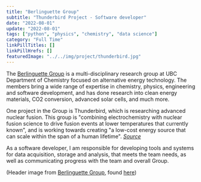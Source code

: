 ```yaml
---
title: "Berlinguette Group"
subtitle: "Thunderbird Project - Software developer"
date: "2022-08-01"
update: "2022-08-01"
tags: ["python", "physics", "chemistry", "data science"]
category: "Full Time"
linkPillTitles: []
linkPillHrefs: []
featuredImage: "../../img/project/thunderbird.jpg"
---
```


The [Berlinguette Group](https://groups.chem.ubc.ca/cberling/) is a multi-disciplinary research group at UBC Department of Chemistry focused on alternative energy technology. The members bring a wide range of expertise in chemistry, physics, engineering and software development, and has done research into clean energy materials, CO2 conversion, advanced solar cells, and much more.

One project in the Group is Thunderbird, which is researching advanced nuclear fusion. This group is "combining electrochemistry with nuclear fusion science to drive fusion events at lower temperatures that currently known", and is working towards creating "a low-cost energy source that can scale within the span of a human lifetime". [*Source*](https://groups.chem.ubc.ca/cberling/research/)

As a software developer, I am responsible for developing tools and systems for data acquisition, storage and analysis, 
that meets the team needs, as well as communicating progress with the team and overall Group.

(Header image from [Berlinguette Group](https://groups.chem.ubc.ca/cberling/), found [here](https://groups.chem.ubc.ca/cberling/research/))
